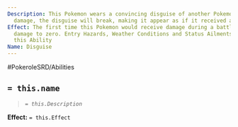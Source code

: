 ```yaml
---
Description: This Pokemon wears a convincing disguise of another Pokemon. If it receives
  damage, the disguise will break, making it appear as if it received a fatal injury.
Effect: The first time this Pokemon would receive damage during a battle, reduce that
  damage to zero. Entry Hazards, Weather Conditions and Status Ailments do not trigger
  this Ability
Name: Disguise
---
```


#PokeroleSRD/Abilities

## `= this.name`

> *`= this.Description`*

**Effect:** `= this.Effect`